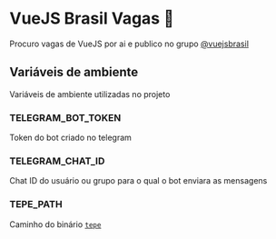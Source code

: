 # VueJS Brasil Vagas 🤖

Procuro vagas de VueJS por ai e publico no grupo [@vuejsbrasil](https://t.me/vuejsbrasil)

## Variáveis de ambiente

Variáveis de ambiente utilizadas no projeto

### TELEGRAM_BOT_TOKEN

Token do bot criado no telegram

### TELEGRAM_CHAT_ID

Chat ID do usuário ou grupo para o qual o bot enviara as mensagens

### TEPE_PATH

Caminho do binário [`tepe`](https://crates.io/crates/tepe)